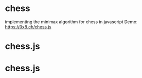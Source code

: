 # chess

implementing the minimax algorithm for chess in javascript
Demo: https://0x8.ch/chess.js



# chess.js
# chess.js
